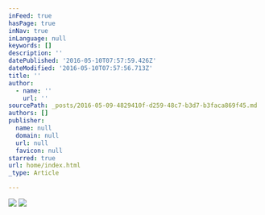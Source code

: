 ```yaml
---
inFeed: true
hasPage: true
inNav: true
inLanguage: null
keywords: []
description: ''
datePublished: '2016-05-10T07:57:59.426Z'
dateModified: '2016-05-10T07:57:56.713Z'
title: ''
author:
  - name: ''
    url: ''
sourcePath: _posts/2016-05-09-4829410f-d259-48c7-b3d7-b3faca869f45.md
authors: []
publisher:
  name: null
  domain: null
  url: null
  favicon: null
starred: true
url: home/index.html
_type: Article

---
```

![](https://the-grid-user-content.s3-us-west-2.amazonaws.com/fa151f7f-2dcf-485f-86da-ee5b2160879c.jpg)
![](https://the-grid-user-content.s3-us-west-2.amazonaws.com/fc034c0d-7492-4820-af6c-05c13ae0d875.jpg)